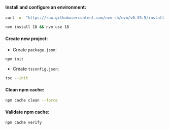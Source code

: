 #### Install and configure an environment:
```bash
curl -o- "https://raw.githubusercontent.com/nvm-sh/nvm/v0.39.5/install.sh" | bash
```
```bash
nvm install 18 && nvm use 18
```

#### Create new project:
- Create `package.json`:
```bash
npm init
```
- Create `tsconfig.json`:
```bash
tsc --init
```

#### Clean npm cache:
```bash
npm cache clean --force
```

#### Validate npm cache:
```bash
npm cache verify
```
